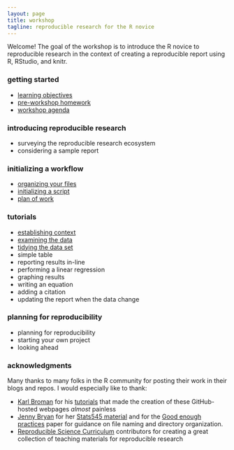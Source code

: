 ```yaml
---
layout: page
title: workshop
tagline: reproducible research for the R novice
---
```


Welcome! The goal of the workshop is to introduce the R novice to reproducible research in the context of creating a reproducible report using R, RStudio, and knitr.  


### getting started

- [learning objectives](pages/001_learning-objectives.html)
- [pre-workshop homework](pages/002_pre-workshop-hw.html) 
- [workshop agenda](pages/003_workshop-agenda.html) 


### introducing reproducible research 

- surveying the reproducible research ecosystem 
- considering a sample report 


### initializing a workflow 

- [organizing your files](pages/004_organize-files.html)
- [initializing a script](pages/005_initialize-script.html)
- [plan of work](pages/006_plan-of-work.html)



### tutorials 

- [establishing context](pages/007_introducing-the-topic.html) 
- [examining the data](pages/010_examining-the-data.html) 
- [tidying the data set](pages/011_tidying-the-data-set.html)
- simple table 
- reporting results in-line 
- performing a linear regression 
- graphing results 
- writing an equation 
- adding a citation 
- updating the report when the data change 



### planning for reproducibility 

- planning for reproducibility 
- starting your own project 
- looking ahead 



### acknowledgments 

Many thanks to many folks in the R community for posting their work in their blogs and repos. I would especially like to thank: 

- [Karl Broman](http://kbroman.org) for his  [tutorials](http://kbroman.org/pages/tutorials.html) that made the creation of these GitHub-hosted webpages *almost* painless 
- [Jenny Bryan](https://github.com/jennybc) for her [Stats545 material](http://stat545.com/) and for the
[Good enough practices](https://swcarpentry.github.io/good-enough-practices-in-scientific-computing/) paper for guidance on file naming and directory organization. 
- [Reproducible Science  Curriculum](https://github.com/Reproducible-Science-Curriculum) contributors for creating a great collection of teaching materials for reproducible research  
